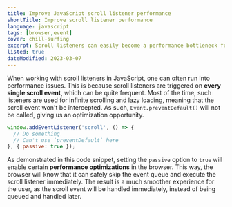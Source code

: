 ```yaml
---
title: Improve JavaScript scroll listener performance
shortTitle: Improve scroll listener performance
language: javascript
tags: [browser,event]
cover: chill-surfing
excerpt: Scroll listeners can easily become a performance bottleneck for your web application. Here's how to fix that.
listed: true
dateModified: 2023-03-07
---
```


When working with scroll listeners in JavaScript, one can often run into performance issues. This is because scroll listeners are triggered on **every single scroll event**, which can be quite frequent. Most of the time, such listeners are used for infinite scrolling and lazy loading, meaning that the scroll event won't be intercepted. As such, `Event.preventDefault()` will not be called, giving us an optimization opportunity.

```js
window.addEventListener('scroll', () => {
  // Do something
  // Can't use `preventDefault` here
}, { passive: true });
```

As demonstrated in this code snippet, setting the `passive` option to `true` will enable certain **performance optimizations** in the browser. This way, the browser will know that it can safely skip the event queue and execute the scroll listener immediately. The result is a much smoother experience for the user, as the scroll event will be handled immediately, instead of being queued and handled later.
